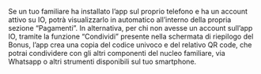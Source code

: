 Se un tuo familiare ha installato l’app sul proprio telefono e ha un account attivo su IO, potrà visualizzarlo in automatico all’interno della propria sezione “Pagamenti”. In alternativa, per chi non avesse un account sull’app IO, tramite la funzione “Condividi” presente nella schermata di riepilogo del Bonus, l’app crea una copia del codice univoco e del relativo QR code, che potrai condividere con gli altri componenti del nucleo familiare, via Whatsapp o altri strumenti disponibili sul tuo smartphone.